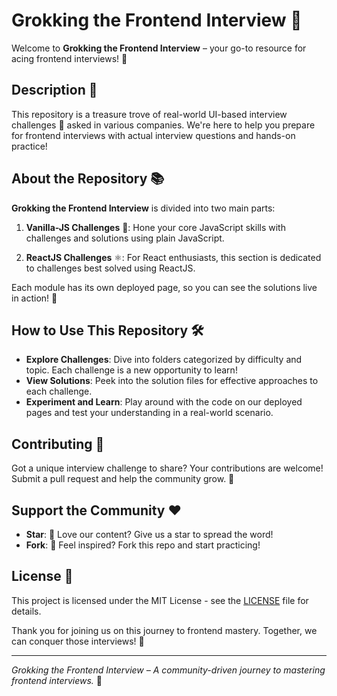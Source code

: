 # Grokking the Frontend Interview 🚀

Welcome to **Grokking the Frontend Interview** – your go-to resource for acing frontend interviews! 🌟

<!-- ![GitHub stars](https://img.shields.io/github/stars/rishavpandey43/grokking-the-frontend-interview?style=social)
![GitHub forks](https://img.shields.io/github/forks/rishavpandey43/grokking-the-frontend-interview?style=social) -->

## Description 📝

This repository is a treasure trove of real-world UI-based interview challenges 🧩 asked in various companies. We're here to help you prepare for frontend interviews with actual interview questions and hands-on practice!

## About the Repository 📚

**Grokking the Frontend Interview** is divided into two main parts:

1. **Vanilla-JS Challenges** 🍦: Hone your core JavaScript skills with challenges and solutions using plain JavaScript.

2. **ReactJS Challenges** ⚛️: For React enthusiasts, this section is dedicated to challenges best solved using ReactJS.

Each module has its own deployed page, so you can see the solutions live in action! 🎉

## How to Use This Repository 🛠️

- **Explore Challenges**: Dive into folders categorized by difficulty and topic. Each challenge is a new opportunity to learn!
- **View Solutions**: Peek into the solution files for effective approaches to each challenge.
- **Experiment and Learn**: Play around with the code on our deployed pages and test your understanding in a real-world scenario.

## Contributing 🤝

Got a unique interview challenge to share? Your contributions are welcome! Submit a pull request and help the community grow. 🌱

## Support the Community ❤️

- **Star**: 🌟 Love our content? Give us a star to spread the word!
- **Fork**: 🍴 Feel inspired? Fork this repo and start practicing!

## License 📄

This project is licensed under the MIT License - see the [LICENSE](LICENSE) file for details.

Thank you for joining us on this journey to frontend mastery. Together, we can conquer those interviews! 💪

---

_Grokking the Frontend Interview – A community-driven journey to mastering frontend interviews._ 🚀
